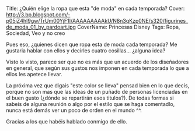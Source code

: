 Title: ¿Quién elige la ropa que esta "de moda" en cada temporada?
Cover: http://3.bp.blogspot.com/-p05jZ4hI9gw/TrUm00YjF1I/AAAAAAAAAkU/N8n3qKzp0NE/s320/figurines_de_moda_01_by_pardoart.jpg
CoverName: Princesas Disney
Tags: Ropa, Sociedad, Veo y no creo

Pues eso, ¿quienes dicen que ropa esta de moda cada temporada? Me gustaria hablar con ellos y decirles cuatro cosillas... ¿alguna idea?

Visto lo visto, parece ser que no es más que un acuerdo de los diseñadores en general, que según sus gustos nos imponen en cada temporada lo que a ellos les apetece llevar.

La próxima vez que digais "este color se lleva" pensad bien en lo que decís, porque no son mas que las ideas de un puñado de personas licenciadas en el buen gusto (¿dónde se repartirán esos titulos?). De todas formas si sabeis de alguna reunión o algo por el estilo que se haga comentadlo, nunca está demás ver un poco de orden en el mundo ^^.

Gracias a los que habéis hablado conmigo de ello.
